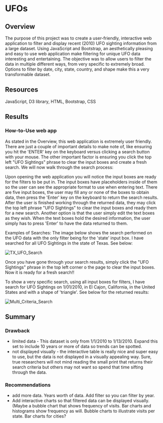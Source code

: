 # UFOs
## Overview
The purpose of this project was to create a user-friendly, interactive web application to filter and display recent (2010) UFO sighting information from a large dataset. Using JavaScript and Bootstrap, an aesthetically pleasing and easy to use web application make filtering for unique UFO data interesting and entertaining. The objective was to allow users to filter the data in multiple different ways, from very specific to extremely broad. Options to filter by date, city, state, country, and shape make this a very transformable dataset. 
## Resources
JavaScript, D3 library, HTML, Bootstrap, CSS
## Results
### How-to-Use web app
As stated in the Overview, this web application is extremely user friendly. There are just a couple of important details to make note of, like ensuring you hit the 'ENTER' key on the keyboard versus clicking a search button with your mouse. The other important factor is ensuring you click the top left "UFO Sightings" phrase to clear the input boxes and create a fresh search.  We will now walk through the search process:

  Upon opening the web application you will notice the input boxes are ready for the filters to be put in.  The input boxes have placeholders inside of them so the user can see the appropriate format to use when entering text. There are five input boxes, the user may fill any or none of the boxes to obtain data, then press the 'Enter' key on the keyboard to return the search results. After the user is finished working through the returned data, they may click the top left phrase "UFO Sightings" to clear the input boxes and ready them for a new search.  Another option is that the user simply edit the text boxes as they wish. When the text boxes hold the desired information, the user simply has to press 'Enter' to have the data returned to them. 
  
Examples of Searches:
The image below shows the search performed on the UFO data with the only filter being for the 'state' input box.  I have searched for all UFO Sightings in the state of Texas.  See below:

![TX_UFO_Search](https://user-images.githubusercontent.com/106348899/186559269-3bb8d5c5-0692-4eab-972d-613d23572968.png)

Once you have gone through your search results, simply click the "UFO Sightings" phrase in the top left corner o the page to clear the input boxes.  Now it is ready for a fresh search!!

To show a very specific search, using all input boxes for filters, I have search for UFO Sightings on 1/01/2010, in El Cajon, California, in the United States and with a shape of 'triangle'. See below for the returned results:

![Multi_Criteria_Search](https://user-images.githubusercontent.com/106348899/186768660-f9be2698-289a-41fe-888b-a767dfd6843c.png)


## Summary
### Drawback
   - limited data - This dataset is only from 1/1/2010 to 1/13/2010. Expand this set to include 10 years or more of data so trends can be spotted. 
   - not displayed visually  - the interactive table is really nice and super easy to use, but the data is not displayed in a visually appealing way. Sure, true researchers will not mind reading the small print that returns their search criteria but others may not want so spend that time sifting through the data.  
### Recommendations
   - add more data. Years worth of data. Add filter so you can filter by year.
   - Add interactive charts so that filtered data can be displayed visually. (Maybe a bubble chart that shows frequency of visits. Bar charts and histograms show frequency as will.  Bubble charts to illustrate visits per state.  Bar charts for cities?
